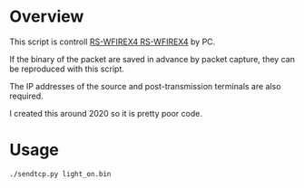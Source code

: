 # Overview

This script is controll [RS-WFIREX4 RS-WFIREX4](https://www.amazon.co.jp/gp/product/B07MVC7394/) by PC.

If the binary of the packet are saved in advance by packet capture, they can be reproduced with this script.

The IP addresses of the source and post-transmission terminals are also required.

I created this around 2020 so it is pretty poor code.

# Usage

`./sendtcp.py light_on.bin`